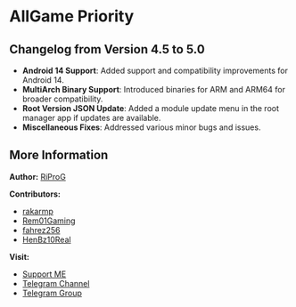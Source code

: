 # AllGame Priority

## Changelog from Version 4.5 to 5.0

- **Android 14 Support**: Added support and compatibility improvements for Android 14.
- **MultiArch Binary Support**: Introduced binaries for ARM and ARM64 for broader compatibility.
- **Root Version JSON Update**: Added a module update menu in the root manager app if updates are available.
- **Miscellaneous Fixes**: Addressed various minor bugs and issues.

## More Information

**Author:**
[RiProG](https://github.com/RiProG-id)

**Contributors:**
- [rakarmp](https://github.com/rakarmp)
- [Rem01Gaming](https://github.com/Rem01Gaming)
- [fahrez256](https://github.com/fahrez256)
- [HenBz10Real](https://github.com/HenBz10Real)

**Visit:**
- [Support ME](https://t.me/RiOpSo/2848)
- [Telegram Channel](https://t.me/RiOpSo)
- [Telegram Group](https://t.me/RiOpSoDisc)
